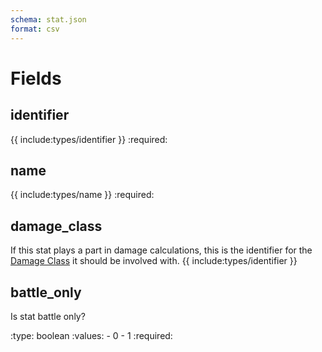 ```yaml
---
schema: stat.json
format: csv
---
```


# Fields
## identifier
{{ include:types/identifier }}
:required:

## name
{{ include:types/name }}
:required:

## damage_class
If this stat plays a part in damage calculations, this is the identifier for the
[Damage Class](move_damage_class.md) it should be involved with.
{{ include:types/identifier }}

## battle_only
Is stat battle only?

:type: boolean
:values: - 0
         - 1
:required:

